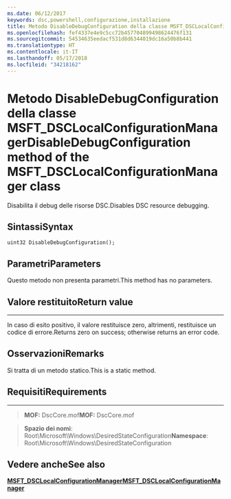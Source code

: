 ```yaml
---
ms.date: 06/12/2017
keywords: dsc,powershell,configurazione,installazione
title: Metodo DisableDebugConfiguration della classe MSFT_DSCLocalConfigurationManager
ms.openlocfilehash: fef4337e4e9c5cc72b457704899498624476f131
ms.sourcegitcommit: 54534635eedacf531d8d6344019dc16a50b8b441
ms.translationtype: HT
ms.contentlocale: it-IT
ms.lasthandoff: 05/17/2018
ms.locfileid: "34218162"
---
```

# <a name="disabledebugconfiguration-method-of-the-msftdsclocalconfigurationmanager-class"></a><span data-ttu-id="bb2f8-103">Metodo DisableDebugConfiguration della classe MSFT_DSCLocalConfigurationManager</span><span class="sxs-lookup"><span data-stu-id="bb2f8-103">DisableDebugConfiguration method of the MSFT_DSCLocalConfigurationManager class</span></span>

<span data-ttu-id="bb2f8-104">Disabilita il debug delle risorse DSC.</span><span class="sxs-lookup"><span data-stu-id="bb2f8-104">Disables DSC resource debugging.</span></span>

<a name="syntax"></a><span data-ttu-id="bb2f8-105">Sintassi</span><span class="sxs-lookup"><span data-stu-id="bb2f8-105">Syntax</span></span>
------

```mof
uint32 DisableDebugConfiguration();
```

<a name="parameters"></a><span data-ttu-id="bb2f8-106">Parametri</span><span class="sxs-lookup"><span data-stu-id="bb2f8-106">Parameters</span></span>
----------

<span data-ttu-id="bb2f8-107">Questo metodo non presenta parametri.</span><span class="sxs-lookup"><span data-stu-id="bb2f8-107">This method has no parameters.</span></span>

## <a name="return-value"></a><span data-ttu-id="bb2f8-108">Valore restituito</span><span class="sxs-lookup"><span data-stu-id="bb2f8-108">Return value</span></span>
------------

<span data-ttu-id="bb2f8-109">In caso di esito positivo, il valore restituisce zero, altrimenti, restituisce un codice di errore.</span><span class="sxs-lookup"><span data-stu-id="bb2f8-109">Returns zero on success; otherwise returns an error code.</span></span>

## <a name="remarks"></a><span data-ttu-id="bb2f8-110">Osservazioni</span><span class="sxs-lookup"><span data-stu-id="bb2f8-110">Remarks</span></span>

<span data-ttu-id="bb2f8-111">Si tratta di un metodo statico.</span><span class="sxs-lookup"><span data-stu-id="bb2f8-111">This is a static method.</span></span>

## <a name="requirements"></a><span data-ttu-id="bb2f8-112">Requisiti</span><span class="sxs-lookup"><span data-stu-id="bb2f8-112">Requirements</span></span>
------------
><span data-ttu-id="bb2f8-113">**MOF:** DscCore.mof</span><span class="sxs-lookup"><span data-stu-id="bb2f8-113">**MOF:** DscCore.mof</span></span>

><span data-ttu-id="bb2f8-114">**Spazio dei nomi**: Root\Microsoft\Windows\DesiredStateConfiguration</span><span class="sxs-lookup"><span data-stu-id="bb2f8-114">**Namespace**: Root\Microsoft\Windows\DesiredStateConfiguration</span></span>


## <a name="see-also"></a><span data-ttu-id="bb2f8-115">Vedere anche</span><span class="sxs-lookup"><span data-stu-id="bb2f8-115">See also</span></span>


[<span data-ttu-id="bb2f8-116">**MSFT_DSCLocalConfigurationManager**</span><span class="sxs-lookup"><span data-stu-id="bb2f8-116">**MSFT_DSCLocalConfigurationManager**</span></span>](msft-dsclocalconfigurationmanager.md)